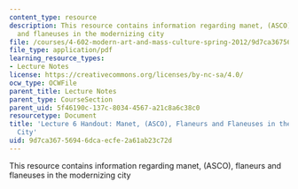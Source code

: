 ```yaml
---
content_type: resource
description: This resource contains information regarding manet, (ASCO), flaneurs
  and flaneuses in the modernizing city
file: /courses/4-602-modern-art-and-mass-culture-spring-2012/9d7ca36756946dcaecfe2a61ab23c72d_MIT4_602S12_lec06.pdf
file_type: application/pdf
learning_resource_types:
- Lecture Notes
license: https://creativecommons.org/licenses/by-nc-sa/4.0/
ocw_type: OCWFile
parent_title: Lecture Notes
parent_type: CourseSection
parent_uid: 5f46190c-137c-8034-4567-a21c8a6c38c0
resourcetype: Document
title: 'Lecture 6 Handout: Manet, (ASCO), Flaneurs and Flaneuses in the Modernizing
  City'
uid: 9d7ca367-5694-6dca-ecfe-2a61ab23c72d
---
```

This resource contains information regarding manet, (ASCO), flaneurs and flaneuses in the modernizing city